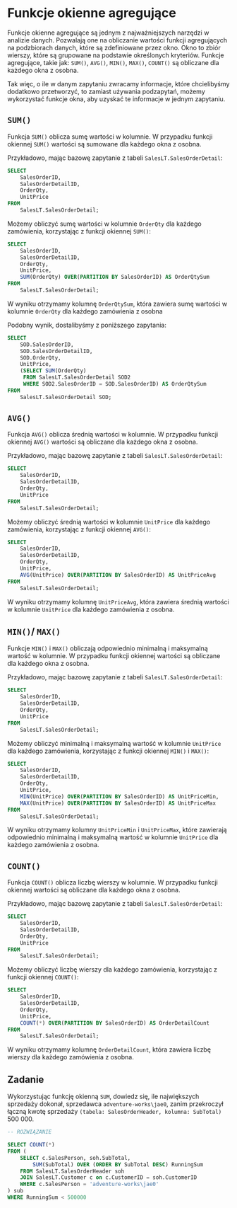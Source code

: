 # Funkcje okienne agregujące

Funkcje okienne agregujące są jednym z najważniejszych narzędzi w analizie danych. Pozwalają one na obliczanie wartości funkcji agregujących na podzbiorach danych, które są zdefiniowane przez okno. Okno to zbiór wierszy, które są grupowane na podstawie określonych kryteriów. Funkcje agregujące, takie jak: `SUM()`, `AVG()`, `MIN()`, `MAX()`, `COUNT()` są obliczane dla każdego okna z osobna.

Tak więc, o ile w danym zapytaniu zwracamy informacje, które chcielibyśmy dodatkowo przetworzyć, to zamiast używania podzapytań, możemy wykorzystać funkcje okna, aby uzyskać te informacje w jednym zapytaniu.

## `SUM()`

Funkcja `SUM()` oblicza sumę wartości w kolumnie. W przypadku funkcji okiennej `SUM()` wartości są sumowane dla każdego okna z osobna.

Przykładowo, mając bazowę zapytanie z tabeli `SalesLT.SalesOrderDetail`:


```sql
SELECT 
    SalesOrderID,
    SalesOrderDetailID,
    OrderQty,
    UnitPrice
FROM 
    SalesLT.SalesOrderDetail;
```



Możemy obliczyć sumę wartości w kolumnie `OrderQty` dla każdego zamówienia, korzystając z funkcji okiennej `SUM()`:






```sql
SELECT 
    SalesOrderID,
    SalesOrderDetailID,
    OrderQty,
    UnitPrice,
    SUM(OrderQty) OVER(PARTITION BY SalesOrderID) AS OrderQtySum
FROM
    SalesLT.SalesOrderDetail;
```



W wyniku otrzymamy kolumnę `OrderQtySum`, która zawiera sumę wartości w kolumnie `OrderQty` dla każdego zamówienia z osobna



Podobny wynik, dostalibyśmy z poniższego zapytania:






```sql
SELECT 
    SOD.SalesOrderID,
    SOD.SalesOrderDetailID,
    SOD.OrderQty,
    UnitPrice,
    (SELECT SUM(OrderQty)
     FROM SalesLT.SalesOrderDetail SOD2
     WHERE SOD2.SalesOrderID = SOD.SalesOrderID) AS OrderQtySum
FROM
    SalesLT.SalesOrderDetail SOD;
```

## `AVG()`

Funkcja `AVG()` oblicza średnią wartości w kolumnie. W przypadku funkcji okiennej `AVG()` wartości są obliczane dla każdego okna z osobna.

Przykładowo, mając bazowę zapytanie z tabeli `SalesLT.SalesOrderDetail`:


```sql
SELECT 
    SalesOrderID,
    SalesOrderDetailID,
    OrderQty,
    UnitPrice
FROM
    SalesLT.SalesOrderDetail;
```



Możemy obliczyć średnią wartości w kolumnie `UnitPrice` dla każdego zamówienia, korzystając z funkcji okiennej `AVG()`:






```sql
SELECT 
    SalesOrderID,
    SalesOrderDetailID,
    OrderQty,
    UnitPrice,
    AVG(UnitPrice) OVER(PARTITION BY SalesOrderID) AS UnitPriceAvg
FROM
    SalesLT.SalesOrderDetail;
```



W wyniku otrzymamy kolumnę `UnitPriceAvg`, która zawiera średnią wartości w kolumnie `UnitPrice` dla każdego zamówienia z osobna.



## `MIN()`/ `MAX()`



Funkcje `MIN()` i `MAX()` obliczają odpowiednio minimalną i maksymalną wartość w kolumnie. W przypadku funkcji okiennej wartości są obliczane dla każdego okna z osobna.



Przykładowo, mając bazowę zapytanie z tabeli `SalesLT.SalesOrderDetail`:






```sql
SELECT 
    SalesOrderID,
    SalesOrderDetailID,
    OrderQty,
    UnitPrice
FROM
    SalesLT.SalesOrderDetail;
```



Możemy obliczyć minimalną i maksymalną wartość w kolumnie `UnitPrice` dla każdego zamówienia, korzystając z funkcji okiennej `MIN()` i `MAX()`:






```sql
SELECT 
    SalesOrderID,
    SalesOrderDetailID,
    OrderQty,
    UnitPrice,
    MIN(UnitPrice) OVER(PARTITION BY SalesOrderID) AS UnitPriceMin,
    MAX(UnitPrice) OVER(PARTITION BY SalesOrderID) AS UnitPriceMax
FROM
    SalesLT.SalesOrderDetail;
```



W wyniku otrzymamy kolumny `UnitPriceMin` i `UnitPriceMax`, które zawierają odpowiednio minimalną i maksymalną wartość w kolumnie `UnitPrice` dla każdego zamówienia z osobna.



## `COUNT()`



Funkcja `COUNT()` oblicza liczbę wierszy w kolumnie. W przypadku funkcji okiennej wartości są obliczane dla każdego okna z osobna.



Przykładowo, mając bazowę zapytanie z tabeli `SalesLT.SalesOrderDetail`:






```sql
SELECT 
    SalesOrderID,
    SalesOrderDetailID,
    OrderQty,
    UnitPrice
FROM
    SalesLT.SalesOrderDetail;
```



Możemy obliczyć liczbę wierszy dla każdego zamówienia, korzystając z funkcji okiennej `COUNT()`:






```sql
SELECT 
    SalesOrderID,
    SalesOrderDetailID,
    OrderQty,
    UnitPrice,
    COUNT(*) OVER(PARTITION BY SalesOrderID) AS OrderDetailCount
FROM
    SalesLT.SalesOrderDetail;
```



W wyniku otrzymamy kolumnę `OrderDetailCount`, która zawiera liczbę wierszy dla każdego zamówienia z osobna.









##  Zadanie





Wykorzystując funkcję okienną `SUM`, dowiedz się, ile największych sprzedaży dokonał, sprzedawca `adventure-works\jae0`, zanim przekroczył łączną kwotę sprzedaży `(tabela: SalesOrderHeader, kolumna: SubTotal)` 500 000. 


```sql
-- ROZWIĄZANIE

SELECT COUNT(*)
FROM (
    SELECT c.SalesPerson, soh.SubTotal,
        SUM(SubTotal) OVER (ORDER BY SubTotal DESC) RunningSum
    FROM SalesLT.SalesOrderHeader soh
    JOIN SalesLT.Customer c on c.CustomerID = soh.CustomerID
    WHERE c.SalesPerson = 'adventure-works\jae0'
) sub
WHERE RunningSum < 500000
```





